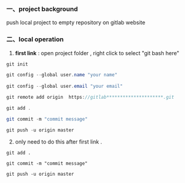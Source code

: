 ### 一、project background

push local project to empty repository on gitlab website 

### 二、local operation

1. **first  link** : open project folder  , right click to select  "git bash here"

```java
git init  

git config --global user.name "your name" 
    
git config --global user.email "your email"

git remote add origin  https://gitlab*********************.git       

git add .   

git commit -m "commit message" 

git push -u origin master
```

2.  only need to do this after first link .

```
git add .   

git commit -m "commit message" 

git push -u origin master
```

